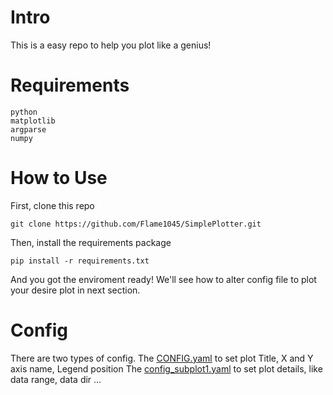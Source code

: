 # Intro
This is a easy repo to help you plot like a genius!

# Requirements
```
python
matplotlib
argparse
numpy
``` 

# How to Use
  First, clone this repo
  ```
  git clone https://github.com/Flame1045/SimplePlotter.git
  ```
  
  Then, install the requirements package
  ```
  pip install -r requirements.txt
  ```
  
  And you got the enviroment ready! 
  We'll see how to alter config file to plot your desire plot in next section.
  
# Config
  There are two types of config. 
  The [CONFIG.yaml](https://github.com/Flame1045/SimplePlotter/blob/main/CONFIG.yaml) to set plot Title, X and Y axis name, Legend position
  The [config_subplot1.yaml](https://github.com/Flame1045/SimplePlotter/blob/main/test1/config_subplot1.yaml) to set plot details, like data range, data dir ...
  
  
  


